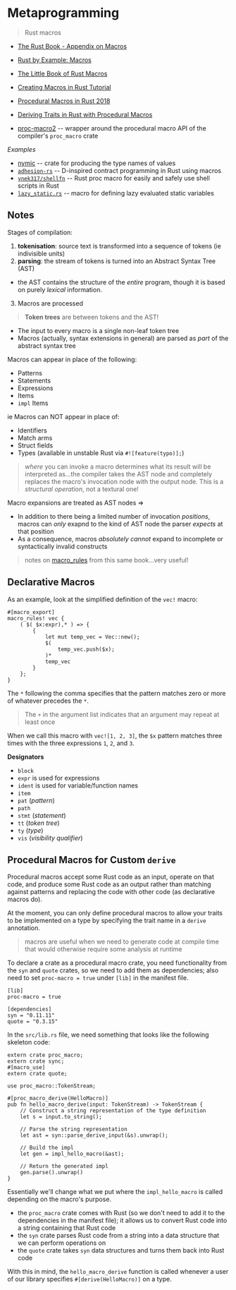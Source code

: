 # Metaprogramming
> Rust macros

* [The Rust Book - Appendix on Macros](https://doc.rust-lang.org/book/second-edition/appendix-04-macros.html)
* [Rust by Example: Macros](https://doc.rust-lang.org/rust-by-example/macros.html)
* [The Little Book of Rust Macros](https://danielkeep.github.io/tlborm/book/mbe-README.html)

* [Creating Macros in Rust Tutorial](https://hub.packtpub.com/creating-macros-in-rust-tutorial/)
* [Procedural Macros in Rust 2018](https://blog.rust-lang.org/2018/12/21/Procedural-Macros-in-Rust-2018.html)
* [Deriving Traits in Rust with Procedural Macros](https://naftuli.wtf/2019/01/02/rust-derive-macros/)
* [proc-macro2](https://github.com/alexcrichton/proc-macro2) -- wrapper around the procedural macro API of the compiler's `proc_macro` crate

*Examples*
* [nymic](https://github.com/myrrlyn/nymic) -- crate for producing the type names of values
* [`adhesion-rs`](https://github.com/ErichDonGubler/adhesion-rs) -- D-inspired contract programming in Rust using macros
* [`ynek317/shellfn`](https://github.com/synek317/shellfn) -- Rust proc macro for easily and safely use shell scripts in Rust
* [`lazy_static.rs`](https://github.com/rust-lang-nursery/lazy-static.rs) -- macro for defining lazy evaluated static variables

## Notes

Stages of compilation:
1. **tokenisation**: source text is transformed into a sequence of tokens (ie indivisible units)
2. **parsing**: the stream of tokens is turned into an Abstract Syntax Tree (AST)
* the AST contains the structure of the *entire* program, though it is based on purely *lexical* information. 
3. Macros are processed

> **Token trees** are between tokens and the AST!

* The input to every macro is a single non-leaf token tree
* Macros (actually, syntax extensions in general) are parsed as *part* of the abstract syntax tree

Macros can appear in place of the following:
* Patterns
* Statements
* Expressions
* Items
* `impl` Items

ie Macros can NOT appear in place of:
* Identifiers
* Match arms
* Struct fields
* Types (available in unstable Rust via `#![feature(typo)];`)

> *where* you can invoke a macro determines what its result will be interpreted as...the compiler takes the AST node and completely replaces the macro's invocation node with the output node. This is a *structural operation*, not a textural one!

Macro expansions are treated as AST nodes =>
* In addition to there being a limited number of invocation *positions*, macros can *only* exapnd to the kind of AST node the parser *expects* at that position
* As a consequence, macros *absolutely cannot* expand to incomplete or syntactically invalid constructs

> notes on [macro_rules](./macro_rules.md) from this same book...very useful!

## Declarative Macros

As an example, look at the simplified definition of the `vec!` macro:

```
#[macro_export]
macro_rules! vec {
    ( $( $x:expr),* ) => {
        {
            let mut temp_vec = Vec::new();
            $(
                temp_vec.push($x);
            )*
            temp_vec
        }
    };
}
```

The `*` following the comma specifies that the pattern matches zero or more of whatever precedes the `*`.

> The `+` in the argument list indicates that an argument may repeat at least once

When we call this macro with ```vec![1, 2, 3]```, the `$x` pattern matches three times with the three expressions `1`, `2`, and `3`.

**Designators**<br>
* `block`
* `expr` is used for expressions
* `ident` is used for variable/function names
* `item`
* `pat` (*pattern*)
* `path`
* `stmt` (*statement*)
* `tt` (*token tree*)
* `ty` (*type*)
* `vis` (*visibility qualifier*)

## Procedural Macros for Custom ```derive```

Procedural macros accept some Rust code as an input, operate on that code, and produce some Rust code as an output rather than matching against patterns and replacing the code with other code (as declarative macros do). 

At the moment, you can only define procedural macros to allow your traits to be implemented on a type by specifying the trait name in a ```derive``` annotation.

> macros are useful when we need to generate code at compile time that would otherwise require some analysis at runtime

To declare a crate as a procedural macro crate, you need functionality from the `syn` and `quote` crates, so we need to add them as dependencies; also need to set `proc-macro = true` under `[lib]` in the manifest file.

```
[lib]
proc-macro = true

[dependencies]
syn = "0.11.11"
quote = "0.3.15"
```


In the `src/lib.rs` file, we need something that looks like the following skeleton code:

```
extern crate proc_macro;
extern crate sync;
#[macro_use]
extern crate quote;

use proc_macro::TokenStream;

#[proc_macro_derive(HelloMacro)]
pub fn hello_macro_derive(input: TokenStream) -> TokenStream {
    // Construct a string representation of the type definition
    let s = input.to_string();

    // Parse the string representation
    let ast = syn::parse_derive_input(&s).unwrap();

    // Build the impl
    let gen = impl_hello_macro(&ast);

    // Return the generated impl
    gen.parse().unwrap()
}
```

Essentially we'll change what we put where the `impl_hello_macro` is called depending on the macro's purpose.

* the `proc_macro` crate comes with Rust (so we don't need to add it to the dependencies in the manifest file); it allows us to convert Rust code into a string containing that Rust code
* the `syn` crate parses Rust code from a string into a data structure that we can perform operations on
* the `quote` crate takes `syn` data structures and turns them back into Rust code

With this in mind, the `hello_macro_derive` function is called whenever a user of our library specifies `#[derive(HelloMacro)]` on a type. 
